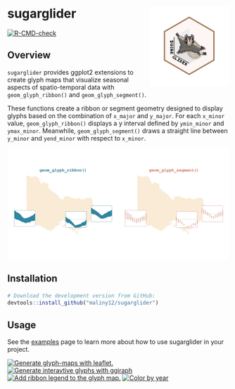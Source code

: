 
<!-- README.md is generated from README.Rmd. Please edit that file -->

# sugarglider <img src="man/figures/sugarglider.svg" width="181px" align="right" />

<!-- badges: start -->

[![R-CMD-check](https://github.com/maliny12/sugarglider/actions/workflows/R-CMD-check.yaml/badge.svg)](https://github.com/maliny12/sugarglider/actions/workflows/R-CMD-check.yaml)

<!-- badges: end -->

## Overview

`sugarglider` provides ggplot2 extensions to create glyph maps that
visualize seasonal aspects of spatio-temporal data with
`geom_glyph_ribbon()` and `geom_glyph_segment()`.

These functions create a ribbon or segment geometry designed to display
glyphs based on the combination of `x_major` and `y_major`. For each
`x_minor` value, `geom_glyph_ribbon()` displays a y interval defined by
`ymin_minor` and `ymax_minor`. Meanwhile, `geom_glyph_segment()` draws a
straight line between `y_minor` and `yend_minor` with respect to
`x_minor`.

![](man/figures/ribbon-segment-plot.jpeg)

## Installation

``` r
# Download the development version from GitHub:
devtools::install_github("maliny12/sugarglider")
```

## Usage

See the
[examples](https://maliny12.github.io/sugarglider/articles/Examples.html)
page to learn more about how to use sugarglider in your project.

<a href="https://maliny12.github.io/sugarglider/articles/Examples.html"><img width="350" height = "200" src="https://raw.githubusercontent.com/maliny12/sugarglider/main/man/figures/leaflet-train.jpg" alt="Generate glyph-maps with leaflet."></img></a>
<a href="https://maliny12.github.io/sugarglider/articles/sugarglider.html"><img width="350" height = "200" src="https://raw.githubusercontent.com/maliny12/sugarglider/main/man/figures/segment-girafe.jpeg" alt="Generate interavtive glyphs with ggiraph"></img></a>
<a href="https://maliny12.github.io/sugarglider/articles/Examples.html"><img width="350" height = "200" src="https://raw.githubusercontent.com/maliny12/sugarglider/main/man/figures/legend_plot.jpeg" alt="Add ribbon legend to the glyph map."></img></a>
<a href="https://maliny12.github.io/sugarglider/articles/Examples.html"><img width="350" height = "200" src="https://raw.githubusercontent.com/maliny12/sugarglider/main/man/figures/color-glyph.jpeg" alt="Color by year"></img></a>

